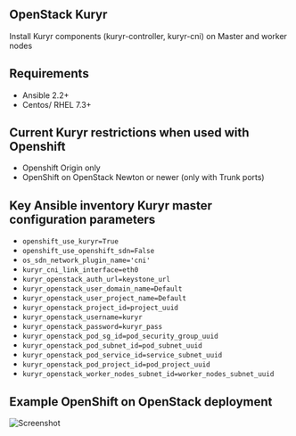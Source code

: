 ## OpenStack Kuryr

Install Kuryr components (kuryr-controller, kuryr-cni) on Master and worker
nodes

## Requirements

* Ansible 2.2+
* Centos/ RHEL 7.3+

## Current Kuryr restrictions when used with Openshift

* Openshift Origin only
* OpenShift on OpenStack Newton or newer (only with Trunk ports)

## Key Ansible inventory Kuryr master configuration parameters

* ``openshift_use_kuryr=True``
* ``openshift_use_openshift_sdn=False``
* ``os_sdn_network_plugin_name='cni'``
* ``kuryr_cni_link_interface=eth0``
* ``kuryr_openstack_auth_url=keystone_url``
* ``kuryr_openstack_user_domain_name=Default``
* ``kuryr_openstack_user_project_name=Default``
* ``kuryr_openstack_project_id=project_uuid``
* ``kuryr_openstack_username=kuryr``
* ``kuryr_openstack_password=kuryr_pass``
* ``kuryr_openstack_pod_sg_id=pod_security_group_uuid``
* ``kuryr_openstack_pod_subnet_id=pod_subnet_uuid``
* ``kuryr_openstack_pod_service_id=service_subnet_uuid``
* ``kuryr_openstack_pod_project_id=pod_project_uuid``
* ``kuryr_openstack_worker_nodes_subnet_id=worker_nodes_subnet_uuid``


## Example OpenShift on OpenStack deployment

![Screenshot](roles/kuryr/kuryr_openshift_on_openstack.png)
